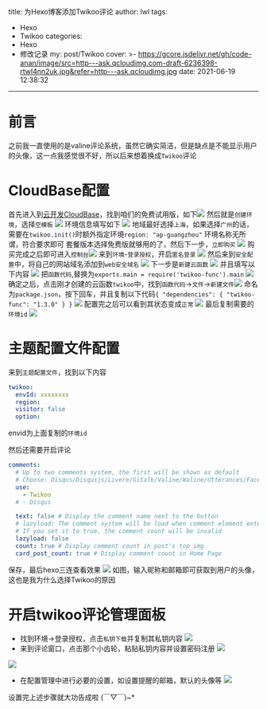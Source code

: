 title: 为Hexo博客添加Twikoo评论
author: lwl
tags:
  - Hexo
  - Twikoo
categories:
  - Hexo
  - 修改记录
my: post/Twikoo
cover: >-
  https://gcore.jsdelivr.net/gh/code-anan/image/src=http---ask.qcloudimg.com-draft-6236398-rtwl4nn2uk.jpg&refer=http---ask.qcloudimg.jpg
date: 2021-06-19 12:38:32
---
# 前言
之前我一直使用的是valine评论系统，虽然它确实简洁，但是缺点是不能显示用户的头像，这一点我感觉很不好，所以后来想着换成`Twikoo`评论

# CloudBase配置
首先进入到[云开发CloudBase](https://cloud.tencent.com/act/free)，找到咱们的免费试用版，如下![](https://gcore.jsdelivr.net/gh/code-anan/image/20210619124239.png)
然后就是`创建环境`，选择`空模板`
![](https://gcore.jsdelivr.net/gh/code-anan/image/20210619125333.png)
环境信息填写如下
![](https://gcore.jsdelivr.net/gh/code-anan/image/20210619125743.png)
地域最好选择`上海`，如果选择`广州`的话，需要在`twikoo.init()`时额外指定环境`region: "ap-guangzhou"`
环境名称无所谓，符合要求即可
套餐版本选择免费版就够用的了，然后下一步，`立即购买`
![](https://gcore.jsdelivr.net/gh/code-anan/image/20210619130115.png)
购买完成之后即可进入`控制台`![](https://gcore.jsdelivr.net/gh/code-anan/image/20210619130202.png)
来到`环境`-`登录授权`，开启`匿名登录`
![](https://gcore.jsdelivr.net/gh/code-anan/image/20210619130414.png)
然后来到`安全配置`中，将自己的网站域名添加到`web安全域名`
![](https://gcore.jsdelivr.net/gh/code-anan/image/20210619130543.png)
下一步是`新建云函数`
![](https://gcore.jsdelivr.net/gh/code-anan/image/20210619130657.png)
并且填写以下内容
![](https://gcore.jsdelivr.net/gh/code-anan/image/20210619130801.png)
把`函数代码`,替换为`exports.main = require('twikoo-func').main`
![](https://gcore.jsdelivr.net/gh/code-anan/image/20210619130930.png)
确定之后，点击刚才创建的云函数`twikoo`中，找到`函数代码`->`文件`->`新建文件`![](https://gcore.jsdelivr.net/gh/code-anan/image/20210619131048.png)
命名为`package.json`，按下回车，并且复制以下代码`{ "dependencies": { "twikoo-func": "1.3.0" } }`
![](https://gcore.jsdelivr.net/gh/code-anan/image/20210619131319.png)
配置完之后可以看到其状态变成`正常`
![](https://gcore.jsdelivr.net/gh/code-anan/image/20210619131413.png)
最后复制需要的`环境id`
![](https://gcore.jsdelivr.net/gh/code-anan/image/20210619131924.png)
# 主题配置文件配置
来到`主题配置文件`，找到以下内容
```yaml
twikoo:
  envId: xxxxxxxx
  region:
  visitor: false
  option:
```
envid为上面复制的`环境id`
 
然后还需要开启评论
```yaml
comments:
  # Up to two comments system, the first will be shown as default
  # Choose: Disqus/Disqusjs/Livere/Gitalk/Valine/Waline/Utterances/Facebook Comments/Twikoo
  use:
    - Twikoo
  # - Disqus

  text: false # Display the comment name next to the button
  # lazyload: The comment system will be load when comment element enters the browser's viewport.
  # If you set it to true, the comment count will be invalid
  lazyload: false
  count: true # Display comment count in post's top_img
  card_post_count: true # Display comment count in Home Page
```
保存，最后hexo三连查看效果
![](https://gcore.jsdelivr.net/gh/code-anan/image/20210619134056.png)
如图，输入昵称和邮箱即可获取到用户的头像，这也是我为什么选择Twikoo的原因
# 开启twikoo评论管理面板
+ 找到环境->登录授权，点击`私钥下载`并复制其私钥内容
![](https://gcore.jsdelivr.net/gh/code-anan/image/20210619134223.png)
+ 来到评论窗口，点击那个小齿轮，粘贴私钥内容并设置密码注册
![](https://gcore.jsdelivr.net/gh/code-anan/image/20210619134546.png)

![](https://gcore.jsdelivr.net/gh/code-anan/image/20210619134606.png)
+ 在配置管理中进行必要的设置，如设置提醒的邮箱，默认的头像等
![](https://gcore.jsdelivr.net/gh/code-anan/image/20210619134843.png)

设置完上述步骤就大功告成啦 (￣▽￣)~*